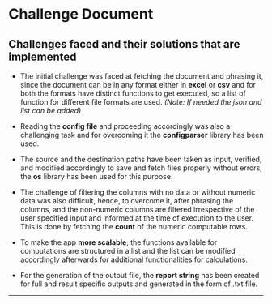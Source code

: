 # Challenge Document  

## Challenges faced and their solutions that are implemented

- The initial challenge was faced at fetching the document and phrasing it, since the document can be in any format either in **excel** or **csv** and for both the formats have distinct functions to get executed, so a list of function for different file formats are used. *(Note: If needed the json and list can be added)*

- Reading the **config file** and proceeding accordingly was also a challenging task and for overcoming it the **configparser** library has been used.  

- The source and the destination paths have been taken as input, verified, and modified accordingly to save and fetch files properly without errors, the **os** library has been used for this purpose.  

- The challenge of filtering the columns with no data or without numeric data was also difficult, hence, to overcome it, after phrasing the columns, and the non-numeric columns are filtered irrespective of the user specified input and informed at the time of execution to the user. This is done by fetching the **count** of the numeric computable rows.  

- To make the app **more scalable**, the functions available for computations are structured in a list and the list can be modified accordingly afterwards for additional functionalities for calculations.  

- For the generation of the output file, the **report string** has been created for full and result specific outputs and generated in the form of .txt file.  

---